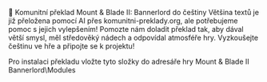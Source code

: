 🎯 Komunitní překlad Mount & Blade II: Bannerlord do češtiny Většina textů je již přeložena pomocí AI přes komunitni-preklady.org, ale potřebujeme pomoc s jejich vylepšením! Pomozte nám doladit překlad tak, aby dával větší smysl, měl středověký nádech a odpovídal atmosféře hry. Vyzkoušejte češtinu ve hře a připojte se k projektu!

Pro instalaci překladu vložte tyto složky do adresáře hry Mount & Blade II Bannerlord\Modules
